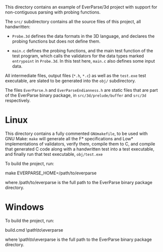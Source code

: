 This directory contains an example of EverParse/3d project with
support for non-contiguous parsing with probing functions.

The `src/` subdirectory contains all the source files of this project,
all handwritten:

* `Probe.3d` defines the data formats in the 3D language, and declares
  the probing functions but does not define them.

* `main.c` defines the probing functions, and the main test function
  of the test program, which calls the validators for the data types
  marked `entrypoint` in `Probe.3d`. In this test here, `main.c` also
  defines some input data.

All intermediate files, output files (`*.h`, `*.c`) as well as the
`test.exe` test executable, are slated to be generated into the `obj/`
subdirectory.

The files `EverParse.h` and `EverParseEndianness.h` are static files
that are part of the EverParse binary package, in
`src/3d/prelude/buffer` and `src/3d` respectively.

# Linux

This directory contains a fully commented `GNUmakefile`, to be used
with GNU Make: `make` will generate all the F\* specifications and
Low\* implementations of validators, verify them, compile them to C,
and compile that generated C code along with a handwritten test into a
test executable, and finally run that test executable, `obj/test.exe`

To build the project, run:

make EVERPARSE_HOME=/path/to/everparse

where /path/to/everparse is the full path to the EverParse binary
package directory.

# Windows

To build the project, run:

build.cmd \path\to\everparse

where \path\to\everparse is the full path to the EverParse binary
package directory.
